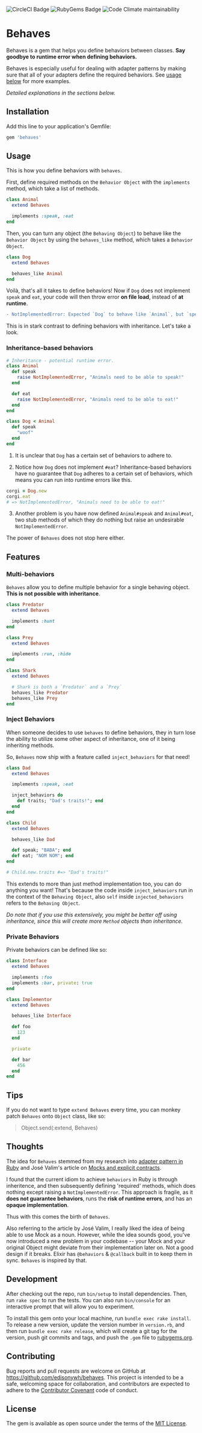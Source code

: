 ![CircleCI Badge](https://img.shields.io/circleci/build/github/edisonywh/behaves.svg)
![RubyGems Badge](https://img.shields.io/gem/v/behaves.svg)
![Code Climate maintainability](https://img.shields.io/codeclimate/maintainability/edisonywh/behaves.svg)

# Behaves

Behaves is a gem that helps you define behaviors between classes. **Say goodbye to runtime error when defining behaviors.**

Behaves is especially useful for dealing with adapter patterns by making sure that all of your adapters define the required behaviors. See [usage below](https://github.com/edisonywh/behaves#usage) for more examples.

*Detailed explanations in the sections below.*

## Installation

Add this line to your application's Gemfile:

```ruby
gem 'behaves'
```

## Usage

This is how you define behaviors with `behaves`.

First, define required methods on the `Behavior Object` with the `implements` method, which take a list of methods.
```ruby
class Animal
  extend Behaves

  implements :speak, :eat
end
```

Then, you can turn any object (the `Behaving Object`) to behave like the `Behavior Object` by using the `behaves_like` method, which takes a `Behavior Object`.
```ruby
class Dog
  extend Behaves

  behaves_like Animal
end
```

Voilà, that's all it takes to define behaviors! Now if `Dog` does not implement `speak` and `eat`, your code will then throw error **on file load**, instead of **at runtime**.

```diff
- NotImplementedError: Expected `Dog` to behave like `Animal`, but `speak, eat` are not implemented.
```

This is in stark contrast to defining behaviors with inheritance. Let's take a look.

### Inheritance-based behaviors

```ruby
# Inheritance - potential runtime error.
class Animal
  def speak
    raise NotImplementedError, "Animals need to be able to speak!"
  end

  def eat
    raise NotImplementedError, "Animals need to be able to eat!"
  end
end

class Dog < Animal
  def speak
    "woof"
  end
end
```

1) It is unclear that `Dog` has a certain set of behaviors to adhere to.

2) Notice how `Dog` does not implement `#eat`? Inheritance-based behaviors have no guarantee that `Dog` adheres to a certain set of behaviors, which means you can run into runtime errors like this.

```ruby
corgi = Dog.new
corgi.eat
# => NotImplementedError, "Animals need to be able to eat!"
```

3) Another problem is you have now defined `Animal#speak` and `Animal#eat`, two stub methods of which they do nothing but raise an undesirable `NotImplementedError`.

The power of `Behaves` does not stop here either.

## Features

### Multi-behaviors

`Behaves` allow you to define multiple behavior for a single behaving object. **This is not possible with inheritance**.

```ruby
class Predator
  extend Behaves

  implements :hunt
end

class Prey
  extend Behaves

  implements :run, :hide
end

class Shark
  extend Behaves

  # Shark is both a `Predator` and a `Prey`
  behaves_like Predator
  behaves_like Prey
end
```

### Inject Behaviors

When someone decides to use `behaves` to define behaviors, they in turn lose the ability to utilize some other aspect of inheritance, one of it being inheriting methods.

So, `Behaves` now ship with a feature called `inject_behaviors` for that need!

```ruby
class Dad
  extend Behaves

  implements :speak, :eat

  inject_behaviors do
    def traits; "Dad's traits!"; end
  end
end

class Child
  extend Behaves

  behaves_like Dad

  def speak; "BABA"; end
  def eat; "NOM NOM"; end
end

# Child.new.traits #=> "Dad's traits!"
```

This extends to more than just method implementation too, you can do anything you want! That's because the code inside `inject_behaviors` run in the context of the `Behaving Object`, also `self` inside `injected_behaviors` refers to the `Behaving Object`.

*Do note that if you use this extensively, you might be better off using inheritance, since this will create more `Method` objects than inheritance.*

### Private Behaviors

Private behaviors can be defined like so:

```ruby
class Interface
  extend Behaves

  implements :foo
  implements :bar, private: true
end

class Implementor
  extend Behaves

  behaves_like Interface

  def foo
    123
  end

  private

  def bar
    456
  end
end
```

## Tips
If you do not want to type `extend Behaves` every time, you can monkey patch `Behaves` onto `Object` class, like so:

> Object.send(:extend, Behaves)

## Thoughts

The idea for `Behaves` stemmed from my research into [adapter pattern in Ruby](https://www.sitepoint.com/using-and-testing-the-adapter-design-pattern/) and José Valim's article on [Mocks and explicit contracts](http://blog.plataformatec.com.br/2015/10/mocks-and-explicit-contracts/).

I found that the current idiom to achieve `behaviors` in Ruby is through inheritence, and then subsequently defining 'required' methods, which does nothing except raising a `NotImplementedError`. This approach is fragile, as it **does not guarantee behaviors**, runs the **risk of runtime errors**, and has an **opaque implementation**.

Thus with this comes the birth of `Behaves`.

Also referring to the article by José Valim, I really liked the idea of being able to use Mock as a noun. However, while the idea sounds good, you've now introduced a new problem in your codebase -- your Mock and your original Object might deviate from their implementation later on. Not a good design if it breaks. Elixir has `@behaviors` & `@callback` built in to keep them in sync. `Behaves` is inspired by that.

## Development

After checking out the repo, run `bin/setup` to install dependencies. Then, run `rake spec` to run the tests. You can also run `bin/console` for an interactive prompt that will allow you to experiment.

To install this gem onto your local machine, run `bundle exec rake install`. To release a new version, update the version number in `version.rb`, and then run `bundle exec rake release`, which will create a git tag for the version, push git commits and tags, and push the `.gem` file to [rubygems.org](https://rubygems.org).

## Contributing

Bug reports and pull requests are welcome on GitHub at https://github.com/edisonywh/behaves. This project is intended to be a safe, welcoming space for collaboration, and contributors are expected to adhere to the [Contributor Covenant](http://contributor-covenant.org) code of conduct.

## License

The gem is available as open source under the terms of the [MIT License](https://opensource.org/licenses/MIT).
